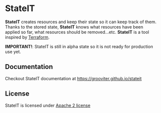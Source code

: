 # StateIT

**StateIT** creates resources and keep their state so it can keep track of them. Thanks to the stored state, **StateIT** knows what resources have been applied so far, what resources should be removed...etc. **StateIT** is a tool inspired by [Terraform](https://www.terraform.io/).

**IMPORTANT!**: StateIT is still in alpha state so it is not ready for production use yet.

## Documentation

Checkout StateIT documentation at https://grooviter.github.io/stateit

## License

StateIT is licensed under [Apache 2 license](http://www.apache.org/licenses/LICENSE-2.0)